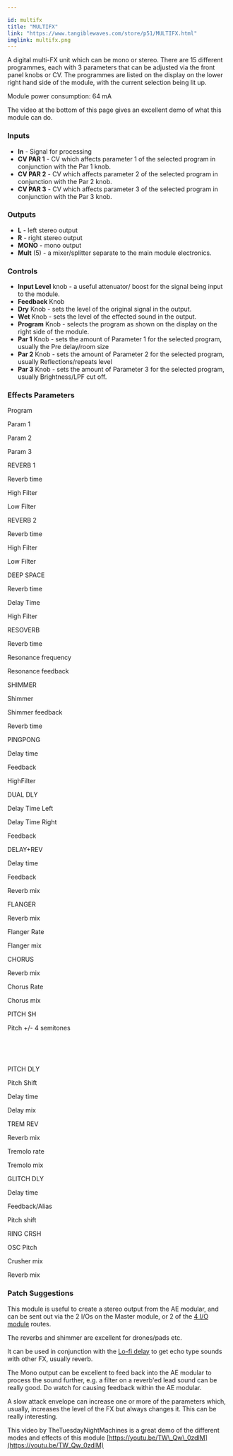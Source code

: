 ```yaml
---

id: multifx
title: "MULTIFX"
link: "https://www.tangiblewaves.com/store/p51/MULTIFX.html"
imglink: multifx.png
---
```





A digital multi-FX unit which can be mono or stereo. There are 15 different programmes, each with 3 parameters that can be adjusted via the front panel knobs or CV. The programmes are listed on the display on the lower right hand side of the module, with the current selection being lit up.

Module power consumption: 64 mA

The video at the bottom of this page gives an excellent demo of what this module can do.



### Inputs

*   **In** - Signal for processing
*   **CV PAR 1** - CV which affects parameter 1 of the selected program in conjunction with the Par 1 knob.
*   **CV PAR 2** - CV which affects parameter 2 of the selected program in conjunction with the Par 2 knob.
*   **CV PAR 3** - CV which affects parameter 3 of the selected program in conjunction with the Par 3 knob.

### Outputs

*   **L** - left stereo output
*   **R** - right stereo output
*   **MONO** - mono output
*   **Mult** (5) - a mixer/splitter separate to the main module electronics.

### Controls

*   **Input Level** knob - a useful attenuator/ boost for the signal being input to the module.
*   **Feedback** Knob
*   **Dry** Knob - sets the level of the original signal in the output.
*   **Wet** Knob - sets the level of the effected sound in the output.
*   **Program** Knob - selects the program as shown on the display on the right side of the module.
*   **Par 1** Knob - sets the amount of Parameter 1 for the selected program, usually the Pre delay/room size
*   **Par 2** Knob - sets the amount of Parameter 2 for the selected program, usually Reflections/repeats level
*   **Par 3** Knob - sets the amount of Parameter 3 for the selected program, usually Brightness/LPF cut off.

### Effects Parameters

Program

Param 1

Param 2

Param 3

REVERB 1

Reverb time

High Filter

Low Filter

REVERB 2

Reverb time

High Filter

Low Filter

DEEP SPACE

Reverb time

Delay Time

High Filter

RESOVERB

Reverb time

Resonance frequency

Resonance feedback

SHIMMER

Shimmer

Shimmer feedback

Reverb time

PINGPONG

Delay time

Feedback

HighFilter

DUAL DLY

Delay Time Left

Delay Time Right

Feedback

DELAY+REV

Delay time

Feedback

Reverb mix

FLANGER

Reverb mix

Flanger Rate

Flanger mix

CHORUS

Reverb mix

Chorus Rate

Chorus mix

PITCH SH

Pitch +/- 4 semitones

 

 

PITCH DLY

Pitch Shift

Delay time

Delay mix

TREM REV

Reverb mix

Tremolo rate

Tremolo mix

GLITCH DLY

Delay time

Feedback/Alias

Pitch shift

RING CRSH

OSC Pitch

Crusher mix

Reverb mix

### Patch Suggestions

This module is useful to create a stereo output from the AE modular, and can be sent out via the 2 I/Os on the Master module, or 2 of the [4 I/O module](https://wiki.aemodular.com/pmwiki.php/AeManual/4IO) routes.

The reverbs and shimmer are excellent for drones/pads etc.

It can be used in conjunction with the [Lo-fi delay](https://wiki.aemodular.com/pmwiki.php/AeManual/DELAY) to get echo type sounds with other FX, usually reverb.

The Mono output can be excellent to feed back into the AE modular to process the sound further, e.g. a filter on a reverb'ed lead sound can be really good. Do watch for causing feedback within the AE modular.

A slow attack envelope can increase one or more of the parameters which, usually, increases the level of the FX but always changes it. This can be really interesting.

This video by TheTuesdayNightMachines is a great demo of the different modes and effects of this module [https://youtu.be/TW\_Qw\_0zdlM](https://youtu.be/TW_Qw_0zdlM)




